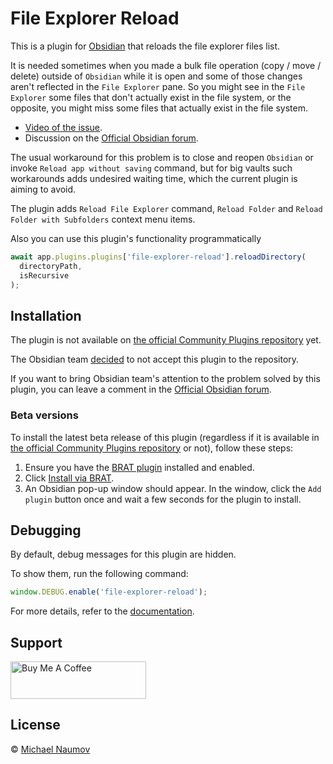 # File Explorer Reload

This is a plugin for [Obsidian](https://obsidian.md/) that reloads the file explorer files list.

It is needed sometimes when you made a bulk file operation (copy / move / delete) outside of `Obsidian` while it is open and some of those changes aren't reflected in the `File Explorer` pane. So you might see in the `File Explorer` some files that don't actually exist in the file system, or the opposite, you might miss some files that actually exist in the file system.

- [Video of the issue](https://www.youtube.com/watch?v=C-uKULzPNX4).
- Discussion on the [Official Obsidian forum].

The usual workaround for this problem is to close and reopen `Obsidian` or invoke `Reload app without saving` command, but for big vaults such workarounds adds undesired waiting time, which the current plugin is aiming to avoid.

The plugin adds `Reload File Explorer` command, `Reload Folder` and `Reload Folder with Subfolders` context menu items.

Also you can use this plugin's functionality programmatically

```js
await app.plugins.plugins['file-explorer-reload'].reloadDirectory(
  directoryPath,
  isRecursive
);
```

## Installation

The plugin is not available on [the official Community Plugins repository](https://obsidian.md/plugins) yet.

The Obsidian team [decided](https://github.com/obsidianmd/obsidian-releases/pull/2783#issuecomment-1936153306) to not accept this plugin to the repository.

If you want to bring Obsidian team's attention to the problem solved by this plugin, you can leave a comment in the [Official Obsidian forum].

### Beta versions

To install the latest beta release of this plugin (regardless if it is available in [the official Community Plugins repository](https://obsidian.md/plugins) or not), follow these steps:

1. Ensure you have the [BRAT plugin](https://obsidian.md/plugins?id=obsidian42-brat) installed and enabled.
2. Click [Install via BRAT](https://intradeus.github.io/http-protocol-redirector?r=obsidian://brat?plugin=https://github.com/mnaoumov/obsidian-file-explorer-reload).
3. An Obsidian pop-up window should appear. In the window, click the `Add plugin` button once and wait a few seconds for the plugin to install.

## Debugging

By default, debug messages for this plugin are hidden.

To show them, run the following command:

```js
window.DEBUG.enable('file-explorer-reload');
```

For more details, refer to the [documentation](https://github.com/mnaoumov/obsidian-dev-utils/blob/main/docs/debugging.md).

## Support

<a href="https://www.buymeacoffee.com/mnaoumov" target="_blank"><img src="https://cdn.buymeacoffee.com/buttons/v2/default-yellow.png" alt="Buy Me A Coffee" style="height: 60px !important;width: 217px !important;"></a>

## License

© [Michael Naumov](https://github.com/mnaoumov/)

[Official Obsidian forum]: https://forum.obsidian.md/t/sometimes-changes-made-outside-of-obsidian-are-not-reflected-in-the-files-pane/73451
